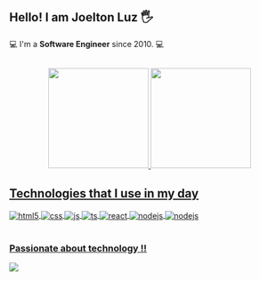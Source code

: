 ## Hello! I am Joelton Luz 🖐️

💻 I'm a **Software Engineer** since 2010. 💻

##

<div align="center">
  <a href="https://github.com/joeltonluz">
  <img height="180em" src="https://github-readme-stats-git-masterrstaa-rickstaa.vercel.app/api?username=joeltonluz&show_icons=true&theme=gotham&include_all_commits=true&count_private=true"/>
  <img height="180em" src="https://github-readme-stats-git-masterrstaa-rickstaa.vercel.app/api/top-langs/?username=joeltonluz&layout=compact&langs_count=7&theme=gotham&hide=pascal"/>
</div>

## Technologies that I use in my day

<div style="display: inline_block">
  <img align="center" alt="html5" src="https://img.shields.io/badge/HTML5-E34F26?style=for-the-badge&logo=html5&logoColor=white" />
  <img align="center" alt="css" src="https://img.shields.io/badge/CSS3-1572B6?style=for-the-badge&logo=css3&logoColor=white" />
  <img align="center" alt="js" src="https://img.shields.io/badge/JavaScript-F7DF1E?style=for-the-badge&logo=javascript&logoColor=black" />
  <img align="center" alt="ts" src="https://img.shields.io/badge/TypeScript-007ACC?style=for-the-badge&logo=typescript&logoColor=white" />
  <img align="center" alt="react" src="https://img.shields.io/badge/React-20232A?style=for-the-badge&logo=react&logoColor=61DAFB" />
  <img align="center" alt="nodejs" src="https://img.shields.io/badge/Node.js-43853D?style=for-the-badge&logo=node.js&logoColor=white" />
  <img align="center" alt="nodejs" src="https://img.shields.io/badge/Delphi_RAD_Studio-B22222?style=for-the-badge&logo=delphi&logoColor=white" />
</div><br/>

### Passionate about technology !!

<div> 
  <a href="https://www.linkedin.com/in/joeltonluz" target="_blank"><img src="https://img.shields.io/badge/LinkedIn-0077B5?style=for-the-badge&logo=linkedin&logoColor=white"></a> 
  
  <!-- ![Snake animation](https://github.com/danielbped/danielbped/blob/output/github-contribution-grid-snake.svg) -->

</div>



<!--
**joeltonluz/joeltonluz** is a ✨ _special_ ✨ repository because its `README.md` (this file) appears on your GitHub profile.

Here are some ideas to get you started:

- 🔭 I’m currently working on ...
- 🌱 I’m currently learning ...
- 👯 I’m looking to collaborate on ...
- 🤔 I’m looking for help with ...
- 💬 Ask me about ...
- 📫 How to reach me: ...
- 😄 Pronouns: ...
- ⚡ Fun fact: ...
-->

